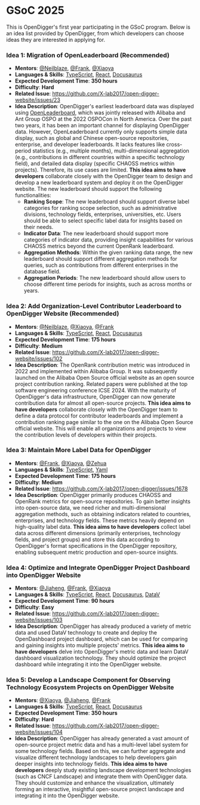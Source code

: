 # GSoC 2025

This is OpenDigger's first year participating in the GSoC program. Below is an idea list provided by OpenDigger, from which developers can choose ideas they are interested in applying for.

### Idea 1: Migration of OpenLeaderboard (Recommended)

- **Mentors**: [@Neilblaze](https://github.com/Neilblaze), [@Frank](https://github.com/frank-zsy), [@Xiaoya](https://github.com/xiaoya-yaya)
- **Languages & Skills**: [TypeScript](https://www.typescriptlang.org/), [React](https://react.dev/), [Docusaurus](https://docusaurus.io/)
- **Expected Development Time**: **350 hours**
- **Difficulty**: **Hard**
- **Related Issue**: https://github.com/X-lab2017/open-digger-website/issues/23
- **Idea Description**: OpenDigger's earliest leaderboard data was displayed using [OpenLeaderboard](https://open-leaderboard.x-lab.info/), which was jointly released with Alibaba and Ant Group OSPO at the 2022 OSPOCon in North America. Over the past two years, it has been an important channel for displaying OpenDigger data. However, OpenLeaderboard currently only supports simple data display, such as global and Chinese open-source repositories, enterprise, and developer leaderboards. It lacks features like cross-period statistics (e.g., multiple months), multi-dimensional aggregation (e.g., contributions in different countries within a specific technology field), and detailed data display (specific CHAOSS metrics within projects). Therefore, its use cases are limited. **This idea aims to have developers** collaborate closely with the OpenDigger team to design and develop a new leaderboard system and deploy it on the OpenDigger website. The new leaderboard should support the following functionalities:
  - **Ranking Scope**: The new leaderboard should support diverse label categories for ranking scope selection, such as administrative divisions, technology fields, enterprises, universities, etc. Users should be able to select specific label data for insights based on their needs.
  - **Indicator Data**: The new leaderboard should support more categories of indicator data, providing insight capabilities for various CHAOSS metrics beyond the current OpenRank leaderboard.
  - **Aggregation Methods**: Within the given ranking data range, the new leaderboard should support different aggregation methods for queries, such as contributions from different enterprises in the database field.
  - **Aggregation Periods**: The new leaderboard should allow users to choose different time periods for insights, such as across months or years.

### Idea 2: Add Organization-Level Contributor Leaderboard to OpenDigger Website (Recommended)

- **Mentors**: [@Neilblaze](https://github.com/Neilblaze), [@Xiaoya](https://github.com/xiaoya-yaya), [@Frank](https://github.com/frank-zsy)
- **Languages & Skills**: [TypeScript](https://www.typescriptlang.org/), [React](https://react.dev/), [Docusaurus](https://docusaurus.io/)
- **Expected Development Time**: **175 hours**
- **Difficulty**: **Medium**
- **Related Issue**: https://github.com/X-lab2017/open-digger-website/issues/102
- **Idea Description**: The OpenRank contribution metric was introduced in 2022 and implemented within Alibaba Group. It was subsequently launched on the Alibaba Open Source official website as an open source project contribution ranking. Related papers were published at the top software engineering conference ICSE 2024. With the maturity of OpenDigger's data infrastructure, OpenDigger can now generate contribution data for almost all open-source projects. **This idea aims to have developers** collaborate closely with the OpenDigger team to define a data protocol for contributor leaderboards and implement a contribution ranking page similar to the one on the Alibaba Open Source official website. This will enable all organizations and projects to view the contribution levels of developers within their projects.

### Idea 3: Maintain More Label Data for OpenDigger

- **Mentors**: [@Frank](https://github.com/frank-zsy), [@Xiaoya](https://github.com/xiaoya-yaya), [@Zehua](https://github.com/birdflyi)
- **Languages & Skills**: [TypeScript](https://www.typescriptlang.org/), [Yaml](https://yaml.org/)
- **Expected Development Time**: **175 hours**
- **Difficulty**: **Medium**
- **Related Issue**: https://github.com/X-lab2017/open-digger/issues/1678
- **Idea Description**: OpenDigger primarily produces CHAOSS and OpenRank metrics for open-source repositories. To gain better insights into open-source data, we need richer and multi-dimensional aggregation methods, such as obtaining indicators related to countries, enterprises, and technology fields. These metrics heavily depend on high-quality label data. **This idea aims to have developers** collect label data across different dimensions (primarily enterprises, technology fields, and project groups) and store this data according to OpenDigger's format specifications in the OpenDigger repository, enabling subsequent metric production and open-source insights.

### Idea 4: Optimize and Integrate OpenDigger Project Dashboard into OpenDigger Website

- **Mentors**: [@Jiaheng](https://github.com/Peng99999), [@Frank](https://github.com/frank-zsy), [@Xiaoya](https://github.com/xiaoya-yaya)
- **Languages & Skills**: [TypeScript](https://www.typescriptlang.org/), [React](https://react.dev/), [Docusaurus](https://docusaurus.io/), [DataV](https://github.com/DataV-Team/DataV)
- **Expected Development Time**: **90 hours**
- **Difficulty**: **Easy**
- **Related Issue**: https://github.com/X-lab2017/open-digger-website/issues/103
- **Idea Description**: OpenDigger has already produced a variety of metric data and used DataV technology to create and deploy the OpenDashboard project dashboard, which can be used for comparing and gaining insights into multiple projects' metrics. **This idea aims to have developers** delve into OpenDigger's metric data and learn DataV dashboard visualization technology. They should optimize the project dashboard while integrating it into the OpenDigger website.

### Idea 5: Develop a Landscape Component for Observing Technology Ecosystem Projects on OpenDigger Website

- **Mentors**: [@Xiaoya](https://github.com/xiaoya-yaya), [@Jiaheng](https://github.com/Peng99999), [@Frank](https://github.com/frank-zsy)
- **Languages & Skills**: [TypeScript](https://www.typescriptlang.org/), [React](https://react.dev/), [Docusaurus](https://docusaurus.io/)
- **Expected Development Time**: **350 hours**
- **Difficulty**: **Hard**
- **Related Issue**: https://github.com/X-lab2017/open-digger-website/issues/104
- **Idea Description**: OpenDigger has already generated a vast amount of open-source project metric data and has a multi-level label system for some technology fields. Based on this, we can further aggregate and visualize different technology landscapes to help developers gain deeper insights into technology fields. **This idea aims to have developers** deeply study existing landscape development technologies (such as CNCF Landscape) and integrate them with OpenDigger data. They should customize and enhance the visualization, ultimately forming an interactive, insightful open-source project landscape and integrating it into the OpenDigger website.
